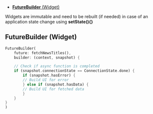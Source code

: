- [**FutureBuilder** (Widget)](#futurebuilder-widget)

Widgets are immutable and need to be rebuilt (if needed) in case of an application state change using **setState(){}**

## **FutureBuilder** (Widget)

```dart
FutureBuilder(
    future: fetchNewsTitles(),
    builder: (context, snapshot) {

    // Check if async function is completed
    if (snapshot.connectionState == ConnectionState.done) {
        if (snapshot.hasError) {
        // Build UI for error
        } else if (snapshot.hasData) {
        // Build UI for fetched data
        }
    }
}
)
```
